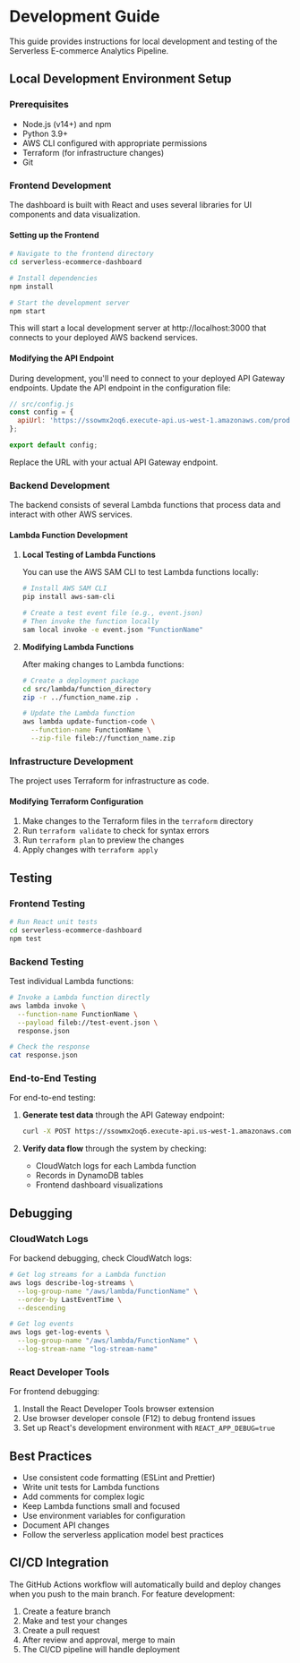 # Development Guide

This guide provides instructions for local development and testing of the Serverless E-commerce Analytics Pipeline.

## Local Development Environment Setup

### Prerequisites

- Node.js (v14+) and npm
- Python 3.9+
- AWS CLI configured with appropriate permissions
- Terraform (for infrastructure changes)
- Git

### Frontend Development

The dashboard is built with React and uses several libraries for UI components and data visualization.

#### Setting up the Frontend

```bash
# Navigate to the frontend directory
cd serverless-ecommerce-dashboard

# Install dependencies
npm install

# Start the development server
npm start
```

This will start a local development server at http://localhost:3000 that connects to your deployed AWS backend services.

#### Modifying the API Endpoint

During development, you'll need to connect to your deployed API Gateway endpoints. Update the API endpoint in the configuration file:

```javascript
// src/config.js
const config = {
  apiUrl: 'https://ssowmx2oq6.execute-api.us-west-1.amazonaws.com/prod'
};

export default config;
```

Replace the URL with your actual API Gateway endpoint.

### Backend Development

The backend consists of several Lambda functions that process data and interact with other AWS services.

#### Lambda Function Development

1. **Local Testing of Lambda Functions**

   You can use the AWS SAM CLI to test Lambda functions locally:

   ```bash
   # Install AWS SAM CLI
   pip install aws-sam-cli

   # Create a test event file (e.g., event.json)
   # Then invoke the function locally
   sam local invoke -e event.json "FunctionName"
   ```

2. **Modifying Lambda Functions**

   After making changes to Lambda functions:

   ```bash
   # Create a deployment package
   cd src/lambda/function_directory
   zip -r ../function_name.zip .

   # Update the Lambda function
   aws lambda update-function-code \
     --function-name FunctionName \
     --zip-file fileb://function_name.zip
   ```

### Infrastructure Development

The project uses Terraform for infrastructure as code.

#### Modifying Terraform Configuration

1. Make changes to the Terraform files in the `terraform` directory
2. Run `terraform validate` to check for syntax errors
3. Run `terraform plan` to preview the changes
4. Apply changes with `terraform apply`

## Testing

### Frontend Testing

```bash
# Run React unit tests
cd serverless-ecommerce-dashboard
npm test
```

### Backend Testing

Test individual Lambda functions:

```bash
# Invoke a Lambda function directly
aws lambda invoke \
  --function-name FunctionName \
  --payload fileb://test-event.json \
  response.json

# Check the response
cat response.json
```

### End-to-End Testing

For end-to-end testing:

1. **Generate test data** through the API Gateway endpoint:
   ```bash
   curl -X POST https://ssowmx2oq6.execute-api.us-west-1.amazonaws.com/dev/generate-data
   ```

2. **Verify data flow** through the system by checking:
   - CloudWatch logs for each Lambda function
   - Records in DynamoDB tables
   - Frontend dashboard visualizations

## Debugging

### CloudWatch Logs

For backend debugging, check CloudWatch logs:

```bash
# Get log streams for a Lambda function
aws logs describe-log-streams \
  --log-group-name "/aws/lambda/FunctionName" \
  --order-by LastEventTime \
  --descending

# Get log events
aws logs get-log-events \
  --log-group-name "/aws/lambda/FunctionName" \
  --log-stream-name "log-stream-name"
```

### React Developer Tools

For frontend debugging:
1. Install the React Developer Tools browser extension
2. Use browser developer console (F12) to debug frontend issues
3. Set up React's development environment with `REACT_APP_DEBUG=true`

## Best Practices

- Use consistent code formatting (ESLint and Prettier)
- Write unit tests for Lambda functions
- Add comments for complex logic
- Keep Lambda functions small and focused
- Use environment variables for configuration
- Document API changes
- Follow the serverless application model best practices

## CI/CD Integration

The GitHub Actions workflow will automatically build and deploy changes when you push to the main branch. For feature development:

1. Create a feature branch
2. Make and test your changes
3. Create a pull request
4. After review and approval, merge to main
5. The CI/CD pipeline will handle deployment
